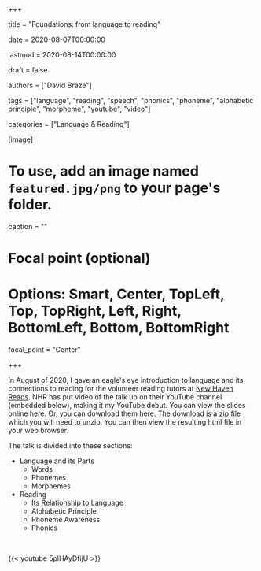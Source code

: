 +++ 

title = "Foundations: from language to reading" 

date = 2020-08-07T00:00:00 

lastmod = 2020-08-14T00:00:00 

draft = false

authors = ["David Braze"]

tags = ["language", "reading", "speech", "phonics", "phoneme", "alphabetic principle", "morpheme", "youtube", "video"] 

categories = ["Language & Reading"]

[image]
  # To use, add an image named `featured.jpg/png` to your page's folder.
  caption = ""
  # Focal point (optional)
  # Options: Smart, Center, TopLeft, Top, TopRight, Left, Right, BottomLeft, Bottom, BottomRight
  focal_point = "Center"

+++

In August of 2020, I gave an eagle's eye introduction to language and its connections to reading for the volunteer reading tutors at [New Haven Reads](https://newhavenreads.org/). NHR has put video of the talk up on their YouTube channel (embedded below), making it my YouTube debut. You can view the slides online [here](/files/foundations-lang-lit-NHR.html). Or, you can download them [here](/files/foundations-lang-lit-NHR.zip). The download is a zip file which you will need to unzip. You can then view the resulting html file in your web browser. 

The talk is divided into these sections:

* Language and its Parts
  + Words
  + Phonemes
  + Morphemes
* Reading
  + Its Relationship to Language
  + Alphabetic Principle
  + Phoneme Awareness
  + Phonics

<br>

{{< youtube 5plHAyDfijU >}}

<br><br>

